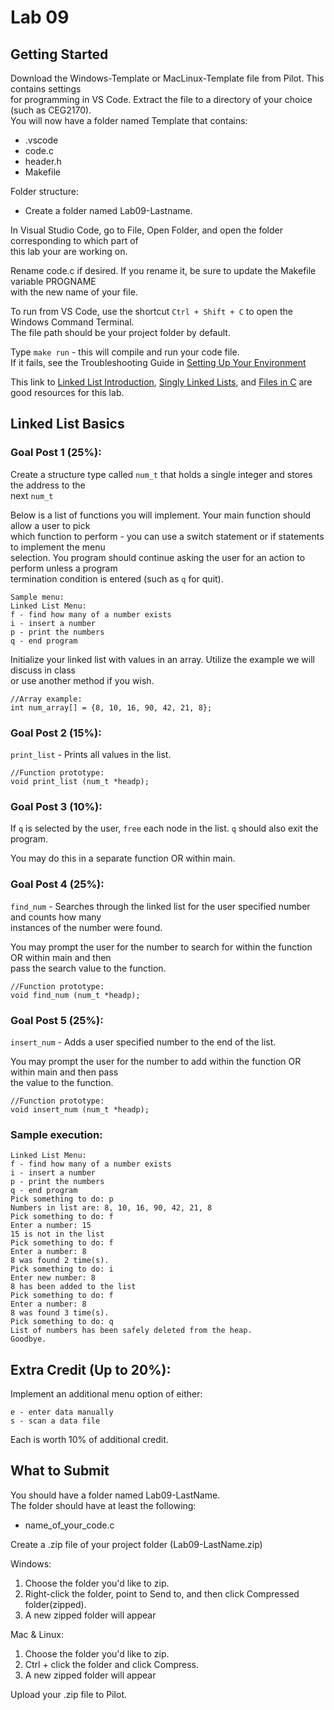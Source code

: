 # Lab 09

## Getting Started

Download the Windows-Template or MacLinux-Template file from Pilot.  This contains settings  
for programming in VS Code.  Extract the file to a directory of your choice (such as CEG2170).  
You will now have a folder named Template that contains:
* .vscode
* code.c
* header.h
* Makefile

Folder structure:
* Create a folder named Lab09-Lastname.

In Visual Studio Code, go to File, Open Folder, and open the folder corresponding to which part of  
this lab your are working on.

Rename code.c if desired.  If you rename it, be sure to update the Makefile variable PROGNAME  
with the new name of your file.

To run from VS Code, use the shortcut `Ctrl + Shift + C` to open the Windows Command Terminal.  
The file path should be your project folder by default.

Type `make run` - this will compile and run your code file.  
If it fails, see the Troubleshooting Guide in [Setting Up Your Environment](https://github.com/pattonsgirl/Spring2020-CEG2170)

This link to [Linked List Introduction](https://www.geeksforgeeks.org/linked-list-set-1-introduction/), [Singly Linked Lists](https://www.hackerearth.com/practice/data-structures/linked-list/singly-linked-list/tutorial/), and [Files in C](https://www.geeksforgeeks.org/basics-file-handling-c/) are good resources for this lab.

## Linked List Basics
  

### Goal Post 1 (25%):
Create a structure type called `num_t` that holds a single integer and stores the address to the  
next `num_t`  

Below is a list of functions you will implement.  Your main function should allow a user to pick  
which function to perform - you can use a switch statement or if statements to implement the menu  
selection.  You program should continue asking the user for an action to perform unless a program  
termination condition is entered (such as `q` for quit).
```
Sample menu:
Linked List Menu:  
f - find how many of a number exists
i - insert a number
p - print the numbers
q - end program
```
Initialize your linked list with values in an array.  Utilize the example we will discuss in class  
or use another method if you wish.
```
//Array example:
int num_array[] = {8, 10, 16, 90, 42, 21, 8};
```

### Goal Post 2 (15%):
`print_list` - Prints all values in the list.
```
//Function prototype:
void print_list (num_t *headp);
```

### Goal Post 3 (10%):
If `q` is selected by the user, `free` each node in the list.  `q` should also exit the program.

You may do this in a separate function OR within main.

### Goal Post 4 (25%):
`find_num` - Searches through the linked list for the user specified number and counts how many  
instances of the number were found.

You may prompt the user for the number to search for within the function OR within main and then  
pass the search value to the function.
```
//Function prototype:
void find_num (num_t *headp);
```

### Goal Post 5 (25%):
`insert_num` - Adds a user specified number to the end of the list.

You may prompt the user for the number to add within the function OR within main and then pass  
the value to the function.
```
//Function prototype:
void insert_num (num_t *headp);
```

### Sample execution:
```
Linked List Menu:  
f - find how many of a number exists
i - insert a number
p - print the numbers
q - end program
Pick something to do: p
Numbers in list are: 8, 10, 16, 90, 42, 21, 8
Pick something to do: f
Enter a number: 15
15 is not in the list
Pick something to do: f
Enter a number: 8
8 was found 2 time(s).
Pick something to do: i
Enter new number: 8
8 has been added to the list
Pick something to do: f
Enter a number: 8
8 was found 3 time(s).
Pick something to do: q
List of numbers has been safely deleted from the heap.
Goodbye.
```

## Extra Credit (Up to 20%):
Implement an additional menu option of either:
```
e - enter data manually
s - scan a data file
```
Each is worth 10% of additional credit.

## What to Submit
You should have a folder named Lab09-LastName.  
The folder should have at least the following:
* name_of_your_code.c  

Create a .zip file of your project folder (Lab09-LastName.zip)

Windows:
1. Choose the folder you'd like to zip.
2. Right-click the folder, point to Send to, and then click Compressed folder(zipped). 
3. A new zipped folder will appear 
 
Mac & Linux:
1. Choose the folder you'd like to zip.
2. Ctrl + click the folder and click Compress. 
3. A new zipped folder will appear 

Upload your .zip file to Pilot.